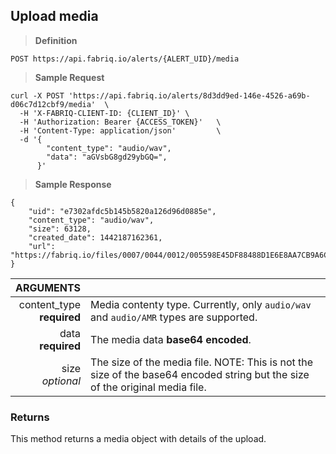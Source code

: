 ## Upload media

> **Definition**

```text
POST https://api.fabriq.io/alerts/{ALERT_UID}/media
```

> **Sample Request**

```shell
curl -X POST 'https://api.fabriq.io/alerts/8d3dd9ed-146e-4526-a69b-d06c7d12cbf9/media'  \
  -H 'X-FABRIQ-CLIENT-ID: {CLIENT_ID}' \
  -H 'Authorization: Bearer {ACCESS_TOKEN}'   \
  -H 'Content-Type: application/json'         \
  -d '{                                        
        "content_type": "audio/wav",
        "data": "aGVsbG8gd29ybGQ=",
      }'
```

> **Sample Response**

```text
{
    "uid": "e7302afdc5b145b5820a126d96d0885e",
    "content_type": "audio/wav",
    "size": 63128,
    "created_date": 1442187162361,
    "url": "https://fabriq.io/files/0007/0044/0012/005598E45DF88488D1E6E8AA7CB9A6CC2E77"
}
```

ARGUMENTS ||
---------:        | -----------
content_type <br>**required**  | Media contenty type. Currently, only `audio/wav` and `audio/AMR` types are supported.
data <br>**required**  | The media data <b>base64 encoded</b>.
size <br>*optional*  | The size of the media file.  NOTE: This is not the size of the base64 encoded string but the size of the original media file.


### Returns
This method returns a media object with details of the upload.
